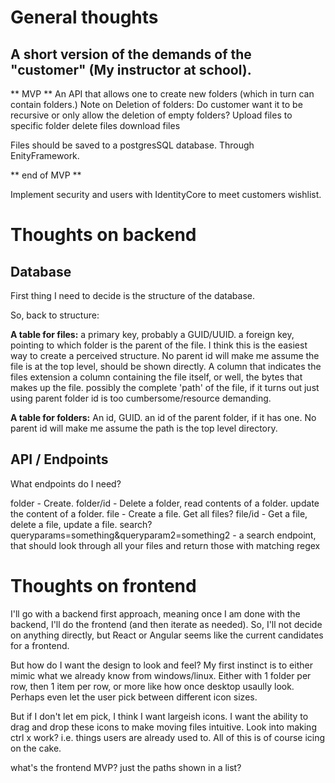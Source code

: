# General thoughts

## A short version of the demands of the "customer" (My instructor at school). 
** MVP **
An API that allows one to create new folders (which in turn can contain folders.)
Note on Deletion of folders: Do customer want it to be recursive or only allow the deletion of empty folders? 
Upload files to specific folder
delete files
download files

Files should be saved to a postgresSQL database. Through EnityFramework. 

** end of MVP **

Implement security and users with IdentityCore to meet customers wishlist.

# Thoughts on backend

## Database
First thing I need to decide is the structure of the database. 

So, back to structure: 

**A table for files:**
a primary key, probably a GUID/UUID.
a foreign key, pointing to which folder is the parent of the file. I think this is the easiest way to create a perceived structure. 
No parent id will make me assume the file is at the top level, should be shown directly.
A column that indicates the files extension
a column containing the file itself, or well, the bytes that makes up the file. 
possibly the complete 'path' of the file, if it turns out just using parent folder id is too cumbersome/resource demanding. 


**A table for folders:**
An id, GUID.
an id of the parent folder, if it has one. No parent id will make me assume the path is the top level directory.

## API / Endpoints

What endpoints do I need? 

folder - Create. 
folder/id - Delete a folder, read contents of a folder. update the content of a folder. 
file - Create a file. Get all files? 
file/id - Get a file, delete a file, update a file. 
search?queryparams=something&queryparam2=something2 - a search endpoint, that should look through all your files and return those with matching regex

# Thoughts on frontend

I'll go with a backend first approach, meaning once I am done with the backend, I'll do the frontend (and then iterate as needed). 
So, I'll not decide on anything directly, but React or Angular seems like the current candidates for a frontend.

But how do I want the design to look and feel? My first instinct is to either mimic what we already know from windows/linux. 
Either with 1 folder per row, then 1 item per row, or more like how once desktop usaully look. Perhaps even let the user pick between
different icon sizes.

But if I don't let em pick, I think I want largeish icons. I want the ability to drag and drop these icons to make moving files 
intuitive. Look into making ctrl x work? i.e. things users are already used to. All of this is of course icing on the cake. 

what's the frontend MVP? just the paths shown in a list?